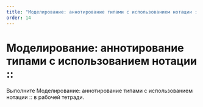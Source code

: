 ```yaml
---
title: "Моделирование: аннотирование типами с использованием нотации ::"
order: 14
---
```


# Моделирование: аннотирование типами с использованием нотации ::

Выполните Моделирование: аннотирование типами с использованием нотации :: в рабочей тетради.